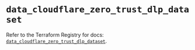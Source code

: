 # `data_cloudflare_zero_trust_dlp_dataset`

Refer to the Terraform Registry for docs: [`data_cloudflare_zero_trust_dlp_dataset`](https://registry.terraform.io/providers/cloudflare/cloudflare/5.4.0/docs/data-sources/zero_trust_dlp_dataset).
